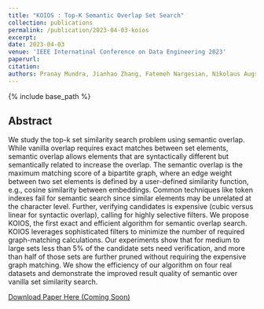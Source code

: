 ```yaml
---
title: "KOIOS : Top-K Semantic Overlap Set Search"
collection: publications
permalink: /publication/2023-04-03-koios
excerpt: 
date: 2023-04-03
venue: 'IEEE Internatinal Conference on Data Engineering 2023'
paperurl: 
citation: 
authors: Pranay Mundra, Jianhao Zhang, Fatemeh Nargesian, Nikolaus Augsten
---
```


{% include base_path %}

## Abstract
We study the top-k set similarity search problem using semantic overlap. While vanilla overlap requires exact matches between set elements, semantic overlap allows elements that are syntactically different but semantically related to increase the overlap. The semantic overlap is the maximum matching score of a bipartite graph, where an edge weight between two set elements is defined by a user-defined similarity function, e.g., cosine similarity between embeddings. Common techniques like token indexes fail for semantic search since similar elements may be unrelated at the character level. Further, verifying candidates is expensive (cubic versus linear for syntactic overlap), calling for highly selective filters. We propose KOIOS, the first exact and efficient algorithm for semantic overlap search. KOIOS leverages sophisticated filters to minimize the number of required graph-matching calculations. Our experiments show that for medium to large sets less than 5\% of the candidate sets need verification, and more than half of those sets are further pruned without requiring the expensive graph matching. We show the efficiency of our algorithm on four real datasets and demonstrate the improved result quality of semantic over vanilla set similarity search.

[Download Paper Here (Coming Soon)]()